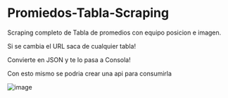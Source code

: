 # Promiedos-Tabla-Scraping

Scraping completo de Tabla de promedios con equipo posicion e imagen.

Si se cambia el URL saca de cualquier tabla!

Convierte en JSON y te lo pasa a Consola!

Con esto mismo se podria crear una api para consumirla

![image](https://github.com/facumartinez04/Promiedos-Tabla-Scraping/assets/135702582/87a2eb2a-f812-437a-ba9a-685090014dd1)
